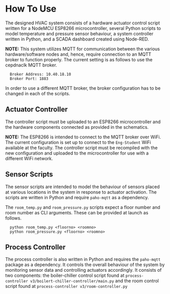 # How To Use

The designed HVAC system consists of a hardware actuator control script written for a NodeMCU ESP8266 microcontroller, several Python scripts to model temperature and pressure sensor behaviour, a system controller written in Python, and a SCADA dashboard created using Node-RED. 

**NOTE:** This system utilizes MQTT for communication between the various hardware/software nodes and, hence, require connection to an MQTT broker to function properly. The current setting is as follows to use the cepdnaclk MQTT broker.
```
  Broker Address: 10.40.18.10
  Broker Port: 1883
```

In order to use a different MQTT broker, the broker configuration has to be changed in each of the scripts.


## Actuator Controller

The controller script must be uploaded to an ESP8266 microcontroller and the hardware components connected as provided in the schematics.

**NOTE:** The ESP8266 is intended to connect to the MQTT broker over WiFi. The current configuration is set up to connect to the `Eng-Student` WiFi available at the faculty. The controller script must be recompiled with the new configuration and uploaded to the microcontroller for use with a different WiFi network.


## Sensor Scripts

The sensor scripts are intended to model the behaviour of sensors placed at various locations in the system in response to actuator activation. The scripts are written in Python and require `paho-mqtt` as a dependency.

The `room_temp.py` and `room_pressure.py` scripts expect a floor number and room number as CLI arguments. These can be provided at launch as follows.
```
  python room_temp.py <floorno> <roomno>
  python room_pressure.py <floorno> <roomno>
```


## Process Controller

The process controller is also written in Python and requires the `paho-mqtt` package as a dependency. It controls the overall behaviour of the system by monitoring sensor data and controlling actuators accordingly. It consists of two components: the boiler-chiller control script found at `process-controller v3/boilert-chiller-controller/main.py` and the room control script found at `process-controller v3/room-controller.py`

